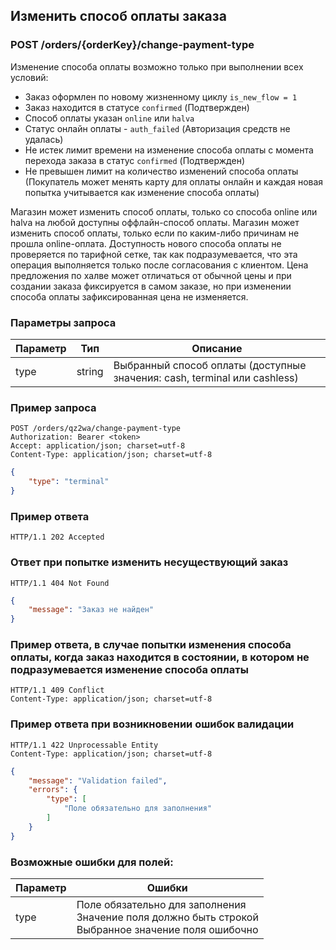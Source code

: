 ## Изменить способ оплаты заказа

### POST /orders/{orderKey}/change-payment-type

Изменение способа оплаты возможно только при выполнении всех условий:
 - Заказ оформлен по новому жизненному циклу `is_new_flow = 1`
 - Заказ находится в статусе `confirmed` (Подтвержден)
 - Способ оплаты указан `online` или `halva`
 - Статус онлайн оплаты - `auth_failed` (Авторизация средств не удалась)
 - Не истек лимит времени на изменение способа оплаты с момента перехода заказа в статус `confirmed` (Подтвержден)
 - Не превышен лимит на количество изменений способа оплаты (Покупатель может менять карту для оплаты онлайн и каждая новая попытка учитывается как изменение способа оплаты)

Магазин может изменить способ оплаты, только со способа online или halva на любой доступны оффлайн-способ оплаты.
Магазин может изменить способ оплаты, только если по каким-либо причинам не прошла online-оплата.
Доступность нового способа оплаты не проверяется по тарифной сетке, так как подразумевается, что эта операция выполняется только после согласования с клиентом.
Цена предложения по халве может отличаться от обычной цены и при создании заказа фиксируется в самом заказе, но при изменении способа оплаты зафиксированная цена не изменяется. 

### Параметры запроса

|Параметр|Тип|Описание|
|---|---|---|
|type|string|Выбранный способ оплаты (доступные значения: cash, terminal или cashless)|

### Пример запроса

```http
POST /orders/qz2wa/change-payment-type
Authorization: Bearer <token>
Accept: application/json; charset=utf-8
Content-Type: application/json; charset=utf-8
```
```json
{
    "type": "terminal"
}
```

### Пример ответа

```http request
HTTP/1.1 202 Accepted
```

### Ответ при попытке изменить несуществующий заказ

```http
HTTP/1.1 404 Not Found
```
```json
{
    "message": "Заказ не найден"
}
```

### Пример ответа, в случае попытки изменения способа оплаты, когда заказ находится в состоянии, в котором не подразумевается изменение способа оплаты

```http
HTTP/1.1 409 Conflict
Content-Type: application/json; charset=utf-8
```

### Пример ответа при возникновении ошибок валидации

```http
HTTP/1.1 422 Unprocessable Entity
Content-Type: application/json; charset=utf-8
```
```json
{
    "message": "Validation failed",
    "errors": {
        "type": [
            "Поле обязательно для заполнения"
        ]
    }
}
```

### Возможные ошибки для полей:

|Параметр|Ошибки|
|---|---|
|type|Поле обязательно для заполнения<br>Значение поля должно быть строкой<br>Выбранное значение поля ошибочно|
